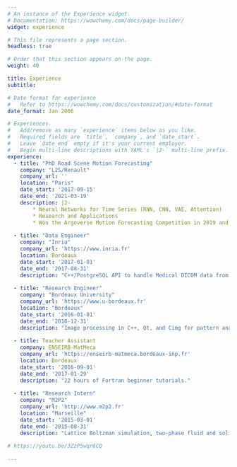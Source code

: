 ```yaml
---
# An instance of the Experience widget.
# Documentation: https://wowchemy.com/docs/page-builder/
widget: experience

# This file represents a page section.
headless: true

# Order that this section appears on the page.
weight: 40

title: Experience
subtitle:

# Date format for experience
#   Refer to https://wowchemy.com/docs/customization/#date-format
date_format: Jan 2006

# Experiences.
#   Add/remove as many `experience` items below as you like.
#   Required fields are `title`, `company`, and `date_start`.
#   Leave `date_end` empty if it's your current employer.
#   Begin multi-line descriptions with YAML's `|2-` multi-line prefix.
experience:
  - title: "PhD Road Scene Motion Forecasting"
    company: "L2S/Renault"
    company_url: ''
    location: "Paris"
    date_start: '2017-09-15'
    date_end: '2021-03-19'
    description: |2-
        * Neural Networks for Time Series (RNN, CNN, VAE, Attention)
        * Research and Applications
        * Won the Argoverse Motion Forecasting Competition in 2019 and 2020
        
  - title: "Data Engineer"
    company: "Inria"
    company_url: 'https://www.inria.fr'
    location: Bordeaux
    date_start: '2017-01-01'
    date_end: '2017-08-31'
    description: "C++/PostgreSQL API to handle Medical DICOM data from various sources."
        
  - title: "Research Engineer"
    company: "Bordeaux University"
    company_url: 'https://www.u-bordeaux.fr'
    location: "Bordeaux"
    date_start: '2016-01-01'
    date_end: '2016-12-31'
    description: "Image processing in C++, Qt, and Cimg for pattern analysis of 2D atomic force microscope images of bloc-copolymer molecules."
        
  - title: Teacher Assistant
    company: ENSEIRB-MatMeca
    company_url: 'https://enseirb-matmeca.bordeaux-inp.fr'
    location: Bordeaux
    date_start: '2016-09-01'
    date_end: '2017-01-29'
    description: "22 hours of Fortran beginner tutorials."
    
  - title: "Research Intern"
    company: "M2P2"
    company_url: 'http://www.m2p2.fr'
    location: "Marseille"
    date_start: '2015-03-01'
    date_end: '2015-08-31'
    description: "Lattice Boltzman simulation, two-phase fluid and solid interaction, OpenMPI with Fortran."
    
# https://youtu.be/3ZzP5wqr6CQ
    
---
```

